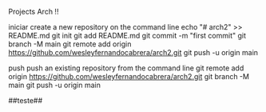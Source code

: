 Projects Arch !!

iniciar
create a new repository on the command line
echo "# arch2" >> README.md
git init
git add README.md
git commit -m "first commit"
git branch -M main
git remote add origin https://github.com/wesleyfernandocabrera/arch2.git
git push -u origin main

push
push an existing repository from the command line
git remote add origin https://github.com/wesleyfernandocabrera/arch2.git
git branch -M main
git push -u origin main

##teste##